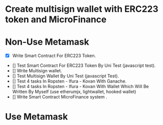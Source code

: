 # Create multisign wallet with ERC223 token and MicroFinance

# Non-Use Metamask

- [x]  Write Smart Contract For ERC223 Token.
- [] Test Smart Contract For ERC223 Token By Uni Test (javascript test).
- [] Write Multisign wallet.
- [] Test  Multisign Wallet By Uni Test (javascript Test).
- [] Test 4 tasks In Ropsten - Ifura - Kovan With Ganache.
- [] Test 4 tasks In Ropsten - Ifura - Kovan With Wallet Which Will Be Written By Myself (use etherumjx, lightwallet, hooked wallet)
- [] Write Smart Contract MicroFinance system .

# Use Metamask

